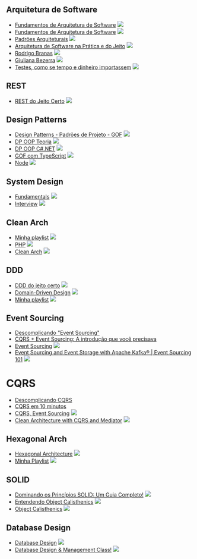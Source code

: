 ## Arquitetura de Software

* [Fundamentos de Arquitetura de Software](https://www.youtube.com/playlist?list=PLNHxHgB-_LTusKqdWaZJtRbcqEMXPZXtw) ![](https://geps.dev/progress/0)
* [Fundamentos de Arquitetura de Software](https://www.youtube.com/playlist?list=PLkpjQs-GfEMPzOzinFrqfkkfZy2DpwpBh) ![](https://geps.dev/progress/0)
* [Padrões Arquiteturais](https://www.youtube.com/playlist?list=PLkpjQs-GfEMMoh78fnnHtrhK1iWe-ZSJ5) ![](https://geps.dev/progress/0)
* [Arquitetura de Software na Prática e do Jeito](https://www.youtube.com/playlist?list=PLkpjQs-GfEMNoGL5FOcx2ko4FbLfEoUrk) ![](https://geps.dev/progress/0)
* [Rodrigo Branas](https://www.youtube.com/playlist?list=PLQCmSnNFVYnStflA1V__q6_9yC8_nV2ra) ![](https://geps.dev/progress/0)
* [Giuliana Bezerra](https://www.youtube.com/playlist?list=PLiFLtuN04BS2GgaNxjbuJlM11FQbvBTtt) ![](https://geps.dev/progress/0)
* [Testes, como se tempo e dinheiro importassem](https://www.youtube.com/playlist?list=PLkpjQs-GfEMNeKamJgb1OFD8J99uzdY5B) ![](https://geps.dev/progress/0)

## REST
* [REST do Jeito Certo](https://www.youtube.com/playlist?list=PLkpjQs-GfEMPituMCb77qd90onpF3khFt) ![](https://geps.dev/progress/0)

## Design Patterns

* [Design Patterns - Padrões de Projeto - GOF](https://www.youtube.com/watch?v=el1MtIPXTqo&list=PLNHxHgB-_LTt67szNmMsZwqBKq9jH4uKJ) ![](https://geps.dev/progress/0)
* [DP OOP Teoria](https://www.youtube.com/playlist?list=PLrhzvIcii6GNjpARdnO4ueTUAVR9eMBpc) ![](https://geps.dev/progress/0)
* [DP OOP C#.NET](https://www.youtube.com/playlist?list=PLrhzvIcii6GNCgHSj44-gXZeTUVbSPC-3) ![](https://geps.dev/progress/0)
* [GOF com TypeScript](https://www.youtube.com/playlist?list=PLbIBj8vQhvm0VY5YrMrafWaQY2EnJ3j8H) ![](https://geps.dev/progress/0)
* [Node](https://www.youtube.com/playlist?list=PLz_YTBuxtxt6VztyaXV744eAe2X8Eczar) ![](https://geps.dev/progress/0)

## System Design

* [Fundamentals](https://www.youtube.com/playlist?list=PLCRMIe5FDPsd0gVs500xeOewfySTsmEjf) ![](https://geps.dev/progress/0)
* [Interview](https://www.youtube.com/playlist?list=PLCRMIe5FDPseVvwzRiCQBmNOVUIZSSkP8) ![](https://geps.dev/progress/0)

## Clean Arch

* [Minha playlist](https://www.youtube.com/playlist?list=PLqYy1yOe0SKfsVj0-x6CrRtsSpku6EgUO) ![](https://geps.dev/progress/0)
* [PHP](https://www.youtube.com/playlist?list=PLBD8to5dJhvyr07t03AjYYQ_8LNHrQKF4) ![](https://geps.dev/progress/100)
* [Clean Arch](https://www.youtube.com/playlist?list=PLpJIjBkNnEt_IyTngYRkXXwxqz-Ae74ub) ![](https://geps.dev/progress/0)

## DDD

* [DDD do jeito certo](https://www.youtube.com/playlist?list=PLkpjQs-GfEMN8CHp7tIQqg6JFowrIX9ve) ![](https://geps.dev/progress/100)
* [Domain-Driven Design](https://www.youtube.com/playlist?list=PLzYkqgWkHPKDpXETRRsFv2F9ht6XdAF3v) ![](https://geps.dev/progress/87)
* [Minha playlist](https://www.youtube.com/playlist?list=PLqYy1yOe0SKdOEwsGQKBTt-0t2hP2Zfux) ![](https://geps.dev/progress/0)

## Event Sourcing

* [Descomplicando "Event Sourcing"](https://www.youtube.com/watch?v=f4GolIiNIvc&pp=ygUOZXZlbnQgc291cmNpbmc%3D)
* [CQRS + Event Sourcing: A introdução que você precisava](https://www.youtube.com/watch?v=Q4meQZHIs1c&pp=ygUOZXZlbnQgc291cmNpbmc%3D)
* [Event Sourcing](https://www.youtube.com/playlist?list=PLThyvG1mlMzkRKJnhzvxtSAbY8oxENLUQ) ![](https://geps.dev/progress/0)
* [Event Sourcing and Event Storage with Apache Kafka® | Event Sourcing 101](https://www.youtube.com/playlist?list=PLa7VYi0yPIH1TXGUoSUqXgPMD2SQXEXxj) ![](https://geps.dev/progress/0)

# CQRS

* [Descomplicando CQRS](https://www.youtube.com/watch?v=yd6V4w19iJU&pp=ygUEY3Fycw%3D%3D)
* [CQRS em 10 minutos](https://www.youtube.com/watch?v=cw0oVKCK4iU)
* [CQRS, Event Sourcing](https://www.youtube.com/playlist?list=PL3Ur78l82EFD_M2te726IZ63rwBlY96M-) ![](https://geps.dev/progress/0)
* [Clean Architecture with CQRS and Mediator](https://www.youtube.com/playlist?list=PL1aIUnd4YHM3ex2gr2WrDRqsHblPGb1mm) ![](https://geps.dev/progress/0)

## Hexagonal Arch

* [Hexagonal Architecture](https://www.youtube.com/playlist?list=PL18L3lKMddFq-3f7DcSrqa_pTKfoh-D5h) ![](https://geps.dev/progress/0)
* [Minha Playlist](https://www.youtube.com/playlist?list=PLqYy1yOe0SKc6Q0-WqHd_gA9KSMoa1iEw) ![](https://geps.dev/progress/0)

## SOLID

* [Dominando os Princípios SOLID: Um Guia Completo!](https://www.youtube.com/watch?v=jHbI9ej5O1Y&list=PLNHxHgB-_LTtxnX6ILHDBpY6hCuzBwlrW) ![](https://geps.dev/progress/0)
* [Entendendo Object Calisthenics](https://www.youtube.com/playlist?list=PLbjKo3xK3gjf5O4KKUczmlQUzGqab1s-9) ![](https://geps.dev/progress/0)
* [Object Calisthenics](https://www.youtube.com/playlist?list=PL3thWewfjbFTmFzqTrMubfDgFkUNV90-V) ![](https://geps.dev/progress/0)

## Database Design

* [Database Design](https://www.youtube.com/playlist?list=PLZDOU071E4v6epq3GS0IqZicZc3xwwBN_) ![](https://geps.dev/progress/0)
* [Database Design &amp; Management Class!](https://www.youtube.com/playlist?list=PL1LIXLIF50uURxYXfBCaAXDzSdZlQiESy) ![](https://geps.dev/progress/0)
